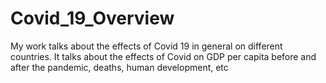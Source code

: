 # Covid_19_Overview
My work talks about the effects of Covid 19 in general on different countries. It talks about the effects of Covid on GDP per capita before and after the pandemic, deaths, human development, etc

